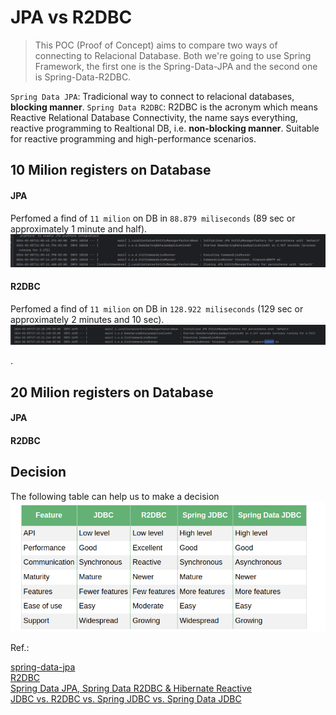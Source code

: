 # JPA vs R2DBC

> This POC (Proof of Concept) aims to compare two ways of connecting to  Relacional Database. 
> Both we're going to use Spring Framework, the first one is the Spring-Data-JPA and the second one is Spring-Data-R2DBC.   
   
`Spring Data JPA`: Tradicional way to connect to relacional databases, **blocking manner**.
`Spring Data R2DBC`: R2DBC is the acronym which means Reactive Relational Database Connectivity, the name says everything, reactive programming to Realtional DB, i.e. **non-blocking manner**. Suitable for reactive programming and high-performance scenarios.


## 10 Milion registers on Database

#### JPA

Perfomed a find of `11 milion` on DB in `88.879 miliseconds` (89 sec or approximately 1 minute and half). 
![JPA Finding 10M](10M-JPA.png)

#### R2DBC

Perfomed a find of `11 milion` on DB in `128.922 miliseconds` (129 sec or approximately 2 minutes and 10 sec). 
![R2DBC Finding 10M on DB](image.png)

. 

## 20 Milion registers on Database

#### JPA

#### R2DBC


## Decision

The following table can help us to make a decision
![table-with-some-infos.png](table-with-some-infos.png)




Ref.:

[spring-data-jpa](https://spring.io/projects/spring-data-jpa)   
[R2DBC](https://r2dbc.io/)   
[Spring Data JPA, Spring Data R2DBC & Hibernate Reactive](https://rathoreaparna678.medium.com/spring-data-jpa-spring-data-r2dbc-hibernate-reactive-49e367ab7552#:~:text=%2D%20Spring%20Data%20JPA%20is%20widely,programming%20and%20high%2Dperformance%20scenarios)      
[JDBC vs. R2DBC vs. Spring JDBC vs. Spring Data JDBC](https://www.baeldung.com/jdbc-vs-r2dbc-vs-spring-jdbc-vs-spring-data-jdbc)    


